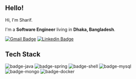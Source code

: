 ## Hello!
Hi, I'm Sharif.

I'm a **Software Engineer** living in **Dhaka, Bangladesh**.

[![Gmail Badge](https://img.shields.io/badge/-sharif.siddique93@gmail.com-c14438?style=flat-square&logo=Gmail&logoColor=white&link=mailto:sharif.siddique93@gmail.com)](mailto:sharif.siddique93@gmail.com) 
[![Linkedin Badge](https://img.shields.io/badge/-md--sharif--siddique-blue?style=flat-square&logo=Linkedin&logoColor=white&link=https://www.linkedin.com/in/md-sharif-siddique/)](https://www.linkedin.com/in/md-sharif-siddique/)

## Tech Stack
![badge-java](https://img.shields.io/badge/Java-ED8B00?style=for-the-badge&logo=java&logoColor=white&labelColor=21223e)
![badge-spring](https://img.shields.io/badge/Spring-6DB33F?style=for-the-badge&logo=spring&logoColor=white&labelColor=21223e)
![badge-shell](https://img.shields.io/badge/Shell_Script-121011?style=for-the-badge&logo=gnu-bash&logoColor=white&labelColor=21223e)
![badge-mysql](https://img.shields.io/badge/MySQL-3e719e?style=for-the-badge&logo=mysql&logoColor=white&labelColor=21223e)
![badge-mongo](https://img.shields.io/badge/MongoDB-4EA94B?style=for-the-badge&logo=mongodb&logoColor=white&labelColor=21223e)
![badge-docker](https://img.shields.io/badge/tools-docker-blue?style=for-the-badge&logo=docker&logoColor=white&labelColor=21223e)
<!---
sharif-93/sharif-93 is a ✨ special ✨ repository because its `README.md` (this file) appears on your GitHub profile.
You can click the Preview link to take a look at your changes.
--->
